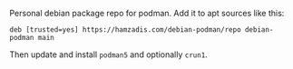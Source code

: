Personal debian package repo for podman. Add it to apt sources like this:

    deb [trusted=yes] https://hamzadis.com/debian-podman/repo debian-podman main

Then update and install `podman5` and optionally `crun1`.

